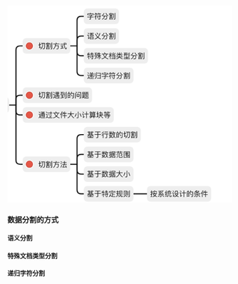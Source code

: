 ![image-20241101143655674](images/image-20241101143655674.png)

### 数据分割的方式

#### 语义分割

#### 特殊文档类型分割

#### 递归字符分割

